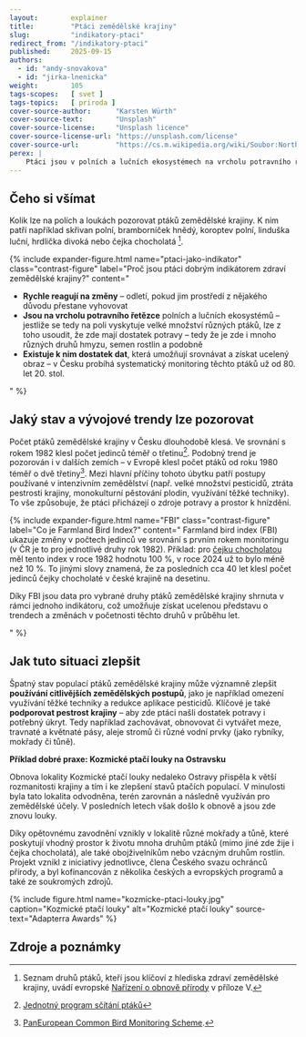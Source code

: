 ```yaml
---
layout:        explainer
title:         "Ptáci zemědělské krajiny"
slug:          "indikatory-ptaci"
redirect_from: "/indikatory-ptaci"
published:     2025-09-15
authors:
  - id: "andy-snovakova"
  - id: "jirka-lnenicka"
weight:        105
tags-scopes:   [ svet ]
tags-topics:   [ priroda ]
cover-source-author:      "Karsten Würth"
cover-source-text:        "Unsplash"
cover-source-license:     "Unsplash licence"
cover-source-license-url: "https://unsplash.com/license"
cover-source-url:         "https://cs.m.wikipedia.org/wiki/Soubor:Northern-Lapwing-Vanellus-vanellus.jpg"
perex: |
    Ptáci jsou v polních a lučních ekosystémech na vrcholu potravního řetězce, proto je jejich přítomnost v krajině dobrým znamením. Ukazuje, že krajina je dost pestrá na to, aby zde nalezli dostatek potravy, vhodné podmínky k hnízdění a podobně. 
---
```



## Čeho si všímat

Kolik lze na polích a loukách pozorovat ptáků zemědělské krajiny. K nim patří například skřivan polní, bramborníček hnědý, koroptev polní, linduška luční, hrdlička divoká nebo čejka chocholatá [^ptaky-NRL].


{% include expander-figure.html
   name="ptaci-jako-indikator"
   class="contrast-figure"
   label="Proč jsou ptáci dobrým indikátorem zdraví zemědělské krajiny?"
   content="
- **Rychle reagují na změny** – odletí, pokud jim prostředí z nějakého důvodu přestane vyhovovat
- **Jsou na vrcholu potravního řetězce** polních a lučních ekosystémů – jestliže se tedy na poli vyskytuje velké množství různých ptáků, lze z toho usoudit, že zde mají dostatek potravy – tedy že je zde i mnoho různých druhů hmyzu, semen rostlin a podobně
- **Existuje k nim dostatek dat**, která umožňují srovnávat a získat ucelený obraz – v Česku probíhá systematický monitoring těchto ptáků už od 80. let 20. stol.


"
%}


## Jaký stav a vývojové trendy lze pozorovat


Počet ptáků zemědělské krajiny v Česku dlouhodobě klesá. Ve srovnání s rokem 1982 klesl počet jedinců téměř o třetinu[^pokles-cr]. Podobný trend je pozorován i v dalších zemích – v Evropě klesl počet ptáků od roku 1980 téměř o dvě třetiny[^pokles-eu].
Mezi hlavní příčiny tohoto úbytku patří postupy používané v intenzivním zemědělství (např. velké množství pesticidů, ztráta pestrosti krajiny, monokulturní pěstování plodin, využívání těžké techniky). To vše způsobuje, že ptáci přicházejí o zdroje potravy a prostor k hnízdění.


{% include expander-figure.html
   name="FBI"
   class="contrast-figure"
   label="Co je Farmland Bird Index?"
   content="
Farmland bird index (FBI) ukazuje změny v počtech jedinců ve srovnání s prvním rokem monitoringu (v ČR je to pro jednotlivé druhy rok 1982). Příklad: pro [čejku chocholatou](https://birds.cz/jpsp/vysledky.php?taxon=487) měl tento index v roce 1982 hodnotu 100 %, v roce 2024 už to bylo méně než 10 %. To jinými slovy znamená, že za posledních cca 40 let klesl počet jedinců čejky chocholaté v české krajině na desetinu.


Díky FBI jsou data pro vybrané druhy ptáků zemědělské krajiny shrnuta v rámci jednoho indikátoru, což umožňuje získat ucelenou představu o trendech a změnách v početnosti těchto druhů v průběhu let.

"
%}


## Jak tuto situaci zlepšit


Špatný stav populací ptáků zemědělské krajiny může významně zlepšit **používání citlivějších zemědělských postupů**, jako je například omezení využívání těžké techniky a redukce aplikace pesticidů. Klíčové je také **podporovat pestrost krajiny** – aby zde ptáci našli dostatek potravy i potřebný úkryt. Tedy například zachovávat, obnovovat či vytvářet meze, travnaté a květnaté pásy, aleje stromů či různé vodní prvky (jako rybníky, mokřady či tůně).


**Příklad dobré praxe: Kozmické ptačí louky na Ostravsku**

Obnova lokality Kozmické ptačí louky nedaleko Ostravy přispěla k větší rozmanitosti krajiny a tím i ke zlepšení stavů ptačích populací. V minulosti byla tato lokalita odvodněna, terén zarovnán a následně využíván pro zemědělské účely. V posledních letech však došlo k obnově a jsou zde znovu louky.

Díky opětovnému zavodnění vznikly v lokalitě různé mokřady a tůně, které poskytují vhodný prostor k životu mnoha druhům ptáků (mimo jiné zde žije i čejka chocholatá), ale také obojživelníkům nebo vzácným druhům rostlin. Projekt vznikl z iniciativy jednotlivce, člena Českého svazu ochránců přírody, a byl kofinancován z několika českých a evropských programů a také ze soukromých zdrojů.


{% include figure.html
   name="kozmicke-ptaci-louky.jpg"
   caption="Kozmické ptačí louky"
   alt="Kozmické ptačí louky"
   source-text="Adapterra Awards"
%}


## Zdroje a poznámky
[^ptaky-NRL]: Seznam druhů ptáků, kteří jsou klíčoví z hlediska zdraví zemědělské krajiny, uvádí evropské [Nařízení o obnově přírody](https://eur-lex.europa.eu/eli/reg/2024/1991/oj/eng) v příloze V.
[^pokles-cr]: [Jednotný program sčítání ptáků](https://www.birdlife.cz/co-delame/vyzkum-a-ochrana-ptaku/vyzkum-ptaku/jpsp/)
[^pokles-eu]: [PanEuropean Common Bird Monitoring Scheme](https://pecbms.info/trends-and-indicators/indicators/indicators/E_C_Fa/).
